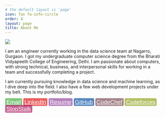 ```yaml
---
# the default layout is 'page'
icon: fas fa-info-circle
order: 4
layout: page
title: About Me
---
```


<style type="text/css">

.link {font-family:Arial, sans-serif;color: white ;opacity: 0.7;background: #666;padding: 2px 4px; font-size: 14pt; border-radius: 4px; -moz-border-radius: 4px;-webkit-border-radius: 4px;transition: all 0.2s ease 0s;}
.link:hover{opacity: 0.3}

</style>

<img src="https://i.imgur.com/PQweYFf.jpg" />

I am an engineer currently working in the data science team at Nagarro, Gurgaon. I got my undergraduate computer science degree from the Bharati Vidyapeeth College of Engineering, Delhi. I am passionate about computers, with strong technical, business, and interpersonal skills for working in a team and successfully completing a project.

I am currently pursuing knowledge in data science and machine learning, as I dive deep into the field. I also have a few web development projects under my belt. This is my portfolio/blog.

<a class="link" href="mailto:sharatsachin@gmail.com" style="color: white; background: #4daf4a;">Email</a>
<a class="link" href="https://www.linkedin.com/in/sharat-sachin/" style="color: white; background: #e41a1c;">LinkedIn</a>
<a class="link" href="https://goo.gl/69J6NW" style="color: white; background: #984ea3;">Resume</a>
<a class="link" href="https://github.com/sharatsachin" style="color: white; background: #0E53A7;">GitHub</a>
<a class="link" href="https://www.codechef.com/users/sharatsachin" style="color: white; background: #7e525a;">CodeChef</a>
<a class="link" href="https://codeforces.com/profile/sharatsachin" style="color: white; background: #96a625;">Codeforces</a>
<a class="link" href="https://www.stopstalk.com/user/profile/sharatsachin" style="color: white; background: #ae1a60;">StopStalk</a>
